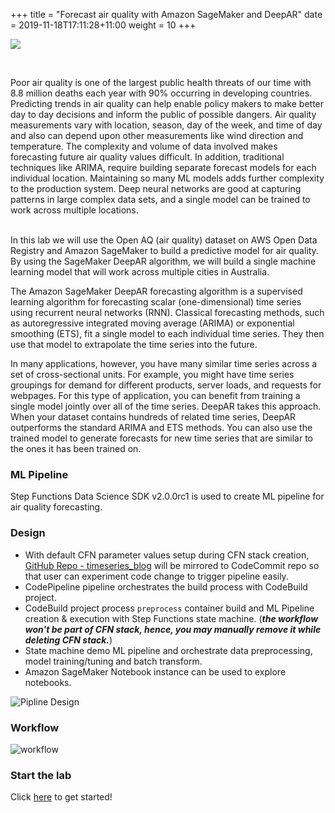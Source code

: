 +++
title = "Forecast air quality with Amazon SageMaker and DeepAR"
date = 2019-11-18T17:11:28+11:00
weight = 10
+++

![](/images/module-forecasting/syd_harb_air.jpg)

<br>

Poor air quality is one of the largest public health threats of our time with 8.8 million deaths each year with 90% occurring in developing countries. Predicting trends in air quality can help enable policy makers to make better day to day decisions and inform the public of possible dangers. Air quality measurements vary with location, season, day of the week, and time of day and also can depend upon other measurements like wind direction and temperature. The  complexity and volume of data involved makes forecasting future air quality values difficult. In addition, traditional techniques like ARIMA, require building separate forecast models for each individual location. Maintaining so many ML models adds further complexity to the production system. Deep neural networks are good at capturing patterns in large complex data sets, and a single model can be trained to work across multiple locations.

<br>
In this lab we will use the Open AQ (air quality) dataset on AWS Open Data Registry and Amazon SageMaker to build a predictive model for air quality. By using the SageMaker DeepAR algorithm, we will build a single machine learning model that will work across multiple cities in Australia. 

The Amazon SageMaker DeepAR forecasting algorithm is a supervised learning algorithm for forecasting scalar (one-dimensional) time series using recurrent neural networks (RNN). Classical forecasting methods, such as autoregressive integrated moving average (ARIMA) or exponential smoothing (ETS), fit a single model to each individual time series. They then use that model to extrapolate the time series into the future.

In many applications, however, you have many similar time series across a set of cross-sectional units. For example, you might have time series groupings for demand for different products, server loads, and requests for webpages. For this type of application, you can benefit from training a single model jointly over all of the time series. DeepAR takes this approach. When your dataset contains hundreds of related time series, DeepAR outperforms the standard ARIMA and ETS methods. You can also use the trained model to generate forecasts for new time series that are similar to the ones it has been trained on.

### ML Pipeline

Step Functions Data Science SDK v2.0.0rc1 is used to create ML pipeline for air quality forecasting. 

### Design

* With default CFN parameter values setup during CFN stack creation, [GitHub Repo - timeseries_blog](https://github.com/glyfnet/timeseries_blog) will be mirrored to CodeCommit repo so that user can experiment code change to trigger pipeline easily.
* CodePipeline pipeline orchestrates the build process with CodeBuild project.
* CodeBuild project process `preprocess` container build and ML Pipeline creation & execution with Step Functions state machine. (***the workflow won't be part of CFN stack, hence, you may manually remove it while deleting CFN stack.***)
* State machine demo ML pipeline and orchestrate data preprocessing, model training/tuning and batch transform.
* Amazon SageMaker Notebook instance can be used to explore notebooks.

![Pipline Design](/images/module-forecasting/aqf-ml-pipeline-design.png)

### Workflow

![workflow](/images/module-forecasting/air_quality_forecasting_ml_pipeline.png)

### Start the lab

Click [here](./step1/) to get started!